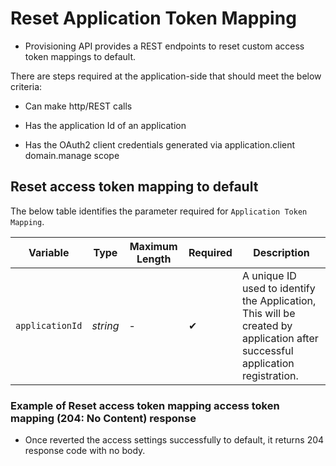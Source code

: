 # Reset Application Token Mapping

- Provisioning API provides a REST endpoints to reset custom access token mappings to default.

There are steps required at the application-side that should meet the below criteria:  

- Can make http/REST calls  

- Has the application Id of an application

- Has the OAuth2 client credentials generated via application.client domain.manage scope


## Reset access token mapping to default  

<!--
type: tab
titles: Request, Response
-->

The below table identifies the parameter required for `Application Token Mapping`.

| Variable | Type | Maximum Length | Required | Description |
| -------- | -- |------------| ------- | ---- |
| `applicationId` | *string* | - | &#10004; | A unique ID used to identify the Application, This will be created by application after successful application registration. |


<!--
type: tab
-->

### Example of Reset access token mapping access token mapping (204: No Content) response

- Once reverted the access settings successfully to default, it returns 204 response code with no body.

<!-- type: tab-end -->